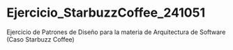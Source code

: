 # Ejercicio_StarbuzzCoffee_241051
Ejercicio de Patrones de Diseño para la materia de Arquitectura de Software (Caso Starbuzz Coffee)
